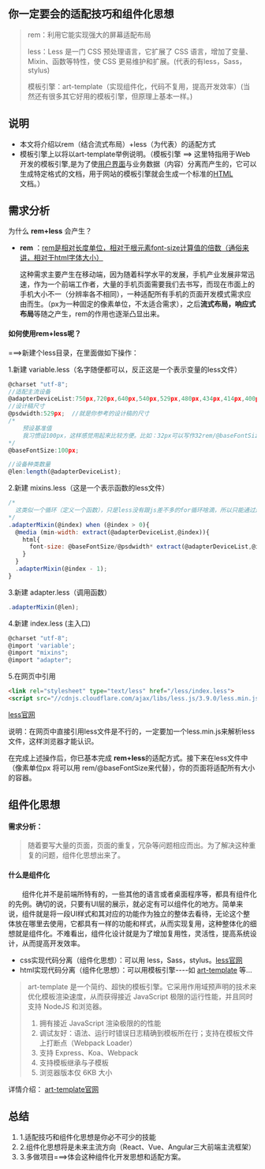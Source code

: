 ## 你一定要会的适配技巧和组件化思想

> rem：利用它能实现强大的屏幕适配布局
>
> less：Less 是一门 CSS 预处理语言，它扩展了 CSS 语言，增加了变量、Mixin、函数等特性，使 CSS 更易维护和扩展。(代表的有less，Sass，stylus)
>
> 模板引擎：art-template（实现组件化，代码不复用，提高开发效率）(当然还有很多其它好用的模板引擎，但原理上基本一样。)

## 说明

- 本文将介绍以rem（结合流式布局）+less（为代表）的适配方式
- 模板引擎上以将以art-template举例说明。（模板引擎 ==> 这里特指用于Web开发的模板引擎,是为了使[用户界面](https://baike.baidu.com/item/%E7%94%A8%E6%88%B7%E7%95%8C%E9%9D%A2)与业务数据（内容）分离而产生的，它可以生成特定格式的文档，用于网站的模板引擎就会生成一个标准的[HTML](https://baike.baidu.com/item/HTML)文档。）



## 需求分析

为什么 **rem+less** 会产生？

- **rem** ：<u>rem是相对长度单位，相对于根元素font-size计算值的倍数（通俗来讲，相对于html字体大小）</u>

  这种需求主要产生在移动端，因为随着科学水平的发展，手机产业发展非常迅速，作为一个前端工作者，大量的手机页面需要我们去书写，而现在市面上的手机大小不一（分辨率各不相同），一种适配所有手机的页面开发模式需求应由而生。（px为一种固定的像素单位，不太适合需求），之后**流式布局，响应式布局**等随之产生，rem的作用也逐渐凸显出来。

####   如何使用rem+less呢？

  ===>新建个less目录，在里面做如下操作：

1.新建 variable.less（名字随便都可以，反正这是一个表示变量的less文件）

```javascript
@charset "utf-8";
//适配主流设备
@adapterDeviceList:750px,720px,640px,540px,529px,480px,434px,414px,400px,384px,375px,360px,320px;
//设计稿尺寸
@psdwidth:529px;  //就是你参考的设计稿的尺寸
/*
    预设基准值
    我习惯设100px，这样感觉用起来比较方便。比如：32px可以写作32rem/@baseFontSize
*/
@baseFontSize:100px; 

//设备种类数量
@len:length(@adapterDeviceList);
```



2.新建 mixins.less（这是一个表示函数的less文件） 

~~~ javascript
/*
  这类似一个循环（定义一个函数），只是less没有跟js差不多的for循环啥滴，所以只能通过这种方式来实现一个循环。
*/
.adapterMixin(@index) when (@index > 0){
  @media (min-width: extract(@adapterDeviceList,@index)){
    html{
      font-size: @baseFontSize/@psdwidth* extract(@adapterDeviceList,@index);
    }
  }
  .adapterMixin(@index - 1); 
}
~~~



3.新建 adapter.less（调用函数）

~~~javascript
.adapterMixin(@len);
~~~

4.新建 index.less (主入口)

~~~javascript
@charset "utf-8";
@import 'variable';
@import "mixins";
@import "adapter";
~~~

5.在网页中引用

~~~html
<link rel="stylesheet" type="text/less" href="/less/index.less">
<script src="//cdnjs.cloudflare.com/ajax/libs/less.js/3.9.0/less.min.js" ></script>	  
~~~

[less官网](http://lesscss.org/)

说明：在网页中直接引用less文件是不行的，一定要加一个less.min.js来解析less文件，这样浏览器才能认识。



在完成上述操作后，你已基本完成  **rem+less**的适配方式。接下来在less文件中 （像素单位px 将可以用  rem/@baseFontSize来代替），你的页面将适配所有大小的容器。



## 组件化思想

#### 需求分析：

> 随着要写大量的页面，页面的重复，冗杂等问题相应而出。为了解决这种重复的问题，组件化思想出来了。

#### 什么是组件化

  组件化并不是前端所特有的，一些其他的语言或者桌面程序等，都具有组件化的先例。确切的说，只要有UI层的展示，就必定有可以组件化的地方。简单来说，组件就是将一段UI样式和其对应的功能作为独立的整体去看待，无论这个整体放在哪里去使用，它都具有一样的功能和样式，从而实现复用，这种整体化的细想就是组件化。不难看出，组件化设计就是为了增加复用性，灵活性，提高系统设计，从而提高开发效率。





- css实现代码分离（组件化思想）：可以用 less，Sass，stylus。[less官网](http://lesscss.org/)
- html实现代码分离（组件化思想）：可以用模板引擎----如 [art-template](https://aui.github.io/art-template/docs/) 等...



> art-template 是一个简约、超快的模板引擎。它采用作用域预声明的技术来优化模板渲染速度，从而获得接近 JavaScript 极限的运行性能，并且同时支持 NodeJS 和浏览器。
>
> 1. 拥有接近 JavaScript 渲染极限的的性能
> 2. 调试友好：语法、运行时错误日志精确到模板所在行；支持在模板文件上打断点（Webpack Loader）
> 3. 支持 Express、Koa、Webpack
> 4. 支持模板继承与子模板
> 5. 浏览器版本仅 6KB 大小



详情介绍：   [art-template官网](https://aui.github.io/art-template/zh-cn/docs/index.html) 





## 总结

1. 1.适配技巧和组件化思想是你必不可少的技能
2. 2.组件化思想将是未来主流方向（React、Vue、Angular三大前端主流框架）
3. 3.多做项目===>体会这种组件化开发思想和适配方案。


